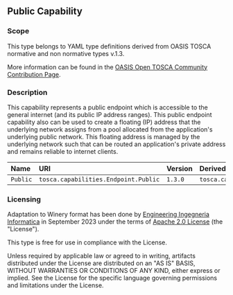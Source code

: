 ## Public Capability

### Scope
This type belongs to YAML type definitions derived from OASIS TOSCA normative and non normative types v.1.3.

More information can be found in the [OASIS Open TOSCA Community Contribution Page](https://github.com/oasis-open/tosca-community-contributions/tree/master/profiles/org.oasis-open).

### Description
This capability represents a public endpoint which is accessible to the general internet (and its public IP address ranges). This public endpoint capability also can be used to create a floating (IP) address that the underlying network assigns from a pool allocated from the application's underlying public network. This floating address is managed by the underlying network such that can be routed an application's private address and remains reliable to internet clients.


| Name | URI | Version | Derived From |
|:---- |:--- |:------- |:------------ |
| `Public` | `tosca.capabilities.Endpoint.Public` | `1.3.0` | `tosca.capabilities.Endpoint` |


### Licensing
Adaptation to Winery format has been done by [Engineering Ingegneria Informatica](https://www.eng.it) in September 2023 under the terms of [Apache 2.0 License](https://www.apache.org/licenses/LICENSE-2.0) (the "License").

This type is free for use in compliance with the License.

Unless required by applicable law or agreed to in writing, artifacts distributed under the License are distributed on an "AS IS" BASIS, WITHOUT WARRANTIES OR CONDITIONS OF ANY KIND, either express or implied. See the License for the specific language governing permissions and limitations under the License.